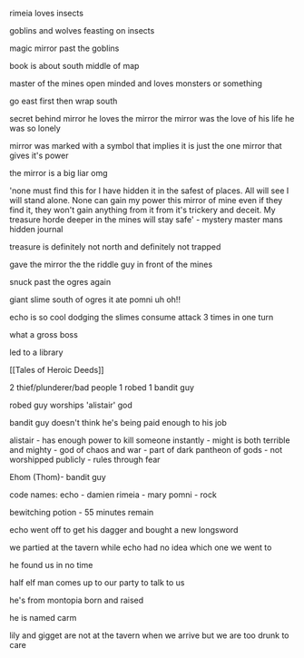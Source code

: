 rimeia loves insects

goblins and wolves feasting on insects

magic mirror past the goblins

book is about south middle of map


master of the mines open minded and loves monsters or something

go east first then wrap south


secret behind mirror
he loves the mirror
the mirror was the love of his life he was so lonely


mirror was marked with a symbol that implies it is just the one mirror that gives it's power


the mirror is a big liar omg

'none must find this for I have hidden it in the safest of places. All will see I will stand alone. None can gain my power this mirror of mine even if they find it, they won't gain anything from it from it's trickery and deceit. My treasure horde deeper in the mines will stay safe'
	- mystery master mans hidden journal

treasure is definitely not north and definitely not trapped

gave the mirror the the riddle guy in front of the mines

snuck past the ogres again

giant slime south of ogres
it ate pomni uh oh!!

echo is so cool dodging the slimes consume attack 3 times in one turn


what a gross boss

led to a library

[[Tales of Heroic Deeds]]


2 thief/plunderer/bad people 
1 robed 1 bandit guy

robed guy worships 'alistair' god

bandit guy doesn't think he's being paid enough to his job

alistair 
	- has enough power to kill someone instantly
	- might is both terrible and mighty
	- god of chaos and war
	- part of dark pantheon of gods
	- not worshipped publicly
	- rules through fear

Ehom (Thom)-  bandit guy

code names: 
echo - damien
rimeia - mary
pomni - rock

bewitching potion - 55 minutes remain

echo went off to get his dagger and bought a new longsword

we partied at the tavern while echo had no idea which one we went to

he found us in no time

half elf man comes up to our party to talk to us

he's from montopia born and raised

he is named carm

lily and gigget are not at the tavern when we arrive but we are too drunk to care